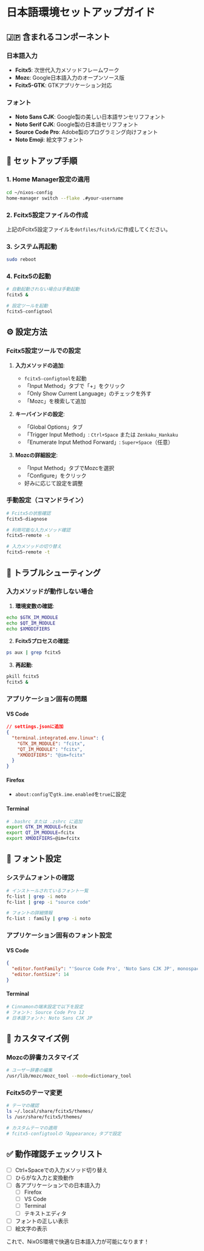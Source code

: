 # 日本語環境セットアップガイド

## 🇯🇵 含まれるコンポーネント

### 日本語入力
- **Fcitx5**: 次世代入力メソッドフレームワーク
- **Mozc**: Google日本語入力のオープンソース版
- **Fcitx5-GTK**: GTKアプリケーション対応

### フォント
- **Noto Sans CJK**: Google製の美しい日本語サンセリフフォント
- **Noto Serif CJK**: Google製の日本語セリフフォント
- **Source Code Pro**: Adobe製のプログラミング向けフォント
- **Noto Emoji**: 絵文字フォント

## 🚀 セットアップ手順

### 1. Home Manager設定の適用
```bash
cd ~/nixos-config
home-manager switch --flake .#your-username
```

### 2. Fcitx5設定ファイルの作成
上記のFcitx5設定ファイルを`dotfiles/fcitx5/`に作成してください。

### 3. システム再起動
```bash
sudo reboot
```

### 4. Fcitx5の起動
```bash
# 自動起動されない場合は手動起動
fcitx5 &

# 設定ツールを起動
fcitx5-configtool
```

## ⚙️ 設定方法

### Fcitx5設定ツールでの設定

1. **入力メソッドの追加**:
   - `fcitx5-configtool`を起動
   - 「Input Method」タブで「+」をクリック
   - 「Only Show Current Language」のチェックを外す
   - 「Mozc」を検索して追加

2. **キーバインドの設定**:
   - 「Global Options」タブ
   - 「Trigger Input Method」: `Ctrl+Space` または `Zenkaku_Hankaku`
   - 「Enumerate Input Method Forward」: `Super+Space`（任意）

3. **Mozcの詳細設定**:
   - 「Input Method」タブでMozcを選択
   - 「Configure」をクリック
   - 好みに応じて設定を調整

### 手動設定（コマンドライン）

```bash
# Fcitx5の状態確認
fcitx5-diagnose

# 利用可能な入力メソッド確認
fcitx5-remote -s

# 入力メソッドの切り替え
fcitx5-remote -t
```

## 🔧 トラブルシューティング

### 入力メソッドが動作しない場合

1. **環境変数の確認**:
```bash
echo $GTK_IM_MODULE
echo $QT_IM_MODULE
echo $XMODIFIERS
```

2. **Fcitx5プロセスの確認**:
```bash
ps aux | grep fcitx5
```

3. **再起動**:
```bash
pkill fcitx5
fcitx5 &
```

### アプリケーション固有の問題

#### VS Code
```json
// settings.jsonに追加
{
  "terminal.integrated.env.linux": {
    "GTK_IM_MODULE": "fcitx",
    "QT_IM_MODULE": "fcitx",
    "XMODIFIERS": "@im=fcitx"
  }
}
```

#### Firefox
- `about:config`で`gtk.ime.enabled`を`true`に設定

#### Terminal
```bash
# .bashrc または .zshrc に追加
export GTK_IM_MODULE=fcitx
export QT_IM_MODULE=fcitx
export XMODIFIERS=@im=fcitx
```

## 🎨 フォント設定

### システムフォントの確認
```bash
# インストールされているフォント一覧
fc-list | grep -i noto
fc-list | grep -i "source code"

# フォントの詳細情報
fc-list : family | grep -i noto
```

### アプリケーション固有のフォント設定

#### VS Code
```json
{
  "editor.fontFamily": "'Source Code Pro', 'Noto Sans CJK JP', monospace",
  "editor.fontSize": 14
}
```

#### Terminal
```bash
# Cinnamonの端末設定で以下を設定
# フォント: Source Code Pro 12
# 日本語フォント: Noto Sans CJK JP
```

## 📝 カスタマイズ例

### Mozcの辞書カスタマイズ
```bash
# ユーザー辞書の編集
/usr/lib/mozc/mozc_tool --mode=dictionary_tool
```

### Fcitx5のテーマ変更
```bash
# テーマの確認
ls ~/.local/share/fcitx5/themes/
ls /usr/share/fcitx5/themes/

# カスタムテーマの適用
# fcitx5-configtoolの「Appearance」タブで設定
```

## ✅ 動作確認チェックリスト

- [ ] Ctrl+Spaceでの入力メソッド切り替え
- [ ] ひらがな入力と変換動作
- [ ] 各アプリケーションでの日本語入力
  - [ ] Firefox
  - [ ] VS Code
  - [ ] Terminal
  - [ ] テキストエディタ
- [ ] フォントの正しい表示
- [ ] 絵文字の表示

これで、NixOS環境で快適な日本語入力が可能になります！
